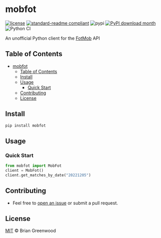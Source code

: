 # mobfot

[![license](https://img.shields.io/github/license/bgrnwd/mobfot.svg)](LICENSE)
[![standard-readme compliant](https://img.shields.io/badge/readme%20style-standard-brightgreen.svg?style=flat-square)](https://github.com/RichardLitt/standard-readme)
![pypi](https://img.shields.io/pypi/v/mobfot?color=green)
[![PyPI download month](https://img.shields.io/pypi/dm/mobfot.svg)](https://pypi.python.org/pypi/mobfot/)
![Python CI](https://github.com/bgrnwd/mobfot/workflows/Python%20CI/badge.svg)

An unofficial Python client for the [FotMob](https://www.fotmob.com/) API

## Table of Contents

- [mobfot](#mobfot)
  - [Table of Contents](#table-of-contents)
  - [Install](#install)
  - [Usage](#usage)
    - [Quick Start](#quick-start)
  - [Contributing](#contributing)
  - [License](#license)

## Install

```sh
pip install mobfot
```

## Usage

### Quick Start

```python
from mobfot import MobFot
client = MobFot()
client.get_matches_by_date("20221205")
```

## Contributing

- Feel free to [open an issue](https://github.com/bgrnwd/mobfot/issues/new) or submit a pull request.

## License

[MIT](./LICENSE) © Brian Greenwood
